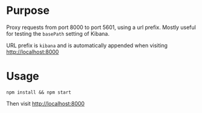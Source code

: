 # Purpose

Proxy requests from port 8000 to port 5601, using a url prefix. Mostly useful for testing the `basePath` setting of Kibana.

URL prefix is `kibana` and is automatically appended when visiting [http://localhost:8000](http://localhost:8000)

# Usage

`npm install && npm start`

Then visit [http://localhost:8000](http://localhost:8000)